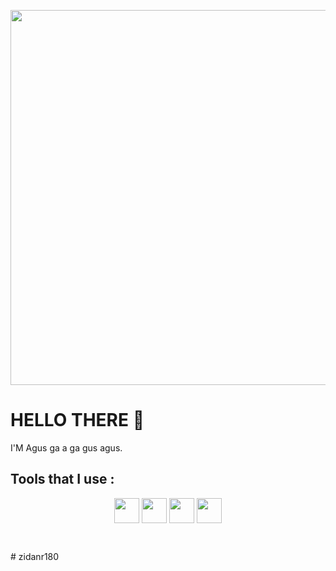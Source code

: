 <p align="center">
    <!-- <img src="https://nextshark.com/wp-content/uploads/2018/01/005.gif"> -->
<!--     <img src="https://i.pinimg.com/originals/bd/56/5d/bd565dcc0a556add0b0a0ed6b26d686e.gif"> -->
<!--     <img src="https://data.nextshark.com/wp-content/uploads/2018/01/008.gif"> -->
    <img width="600px" src="https://data.nextshark.com/wp-content/uploads/2018/01/005.gif">
</p>

# HELLO THERE :wave:
<p>
    I'M Agus ga a ga gus agus.
</p>

## Tools that I use :
<p align="center">
    <img height="40px" align="center" src="https://upload.wikimedia.org/wikipedia/commons/5/51/Windows_Terminal_logo.svg">
    <img height="40px" align="center" src="https://upload.wikimedia.org/wikipedia/commons/3/3f/Git_icon.svg">
    <img height="40px" align="center" src="https://upload.wikimedia.org/wikipedia/commons/9/9f/Vimlogo.svg">
    <img height="40px" align="center" src="https://upload.wikimedia.org/wikipedia/commons/9/9a/Visual_Studio_Code_1.35_icon.svg">
</p>

<br>

<!-- 
## Still learning :
<p align="center">
    <img height="40px" align="center" src="https://upload.wikimedia.org/wikipedia/commons/1/18/ISO_C%2B%2B_Logo.svg">
    <img height="40px" align="center" src="https://upload.wikimedia.org/wikipedia/commons/6/61/HTML5_logo_and_wordmark.svg">
    <img height="40px" align="center" src="https://upload.wikimedia.org/wikipedia/commons/d/d5/CSS3_logo_and_wordmark.svg">
    <img height="40px" align="center" src="https://upload.wikimedia.org/wikipedia/commons/9/99/Unofficial_JavaScript_logo_2.svg">
    <img height="40px" align="center" src="https://upload.wikimedia.org/wikipedia/commons/7/7e/Node.js_logo_2015.svg">
</p>
 -->
<!-- <img height="40px" align="center" src=""> -->
#   z i d a n r 1 8 0 
 
 
